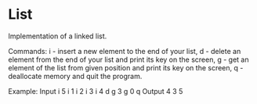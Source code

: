 # List
Implementation of a linked list.

Commands:
i - insert a new element to the end of your list,
d - delete an element from the end of your list and print its key on the screen,
g - get an element of the list from given position and print its key on the screen,
q - deallocate memory and quit the program.

Example:
Input
i 5
i 1
i 2
i 3
i 4
d
g 3
g 0
q
Output
4
3
5
